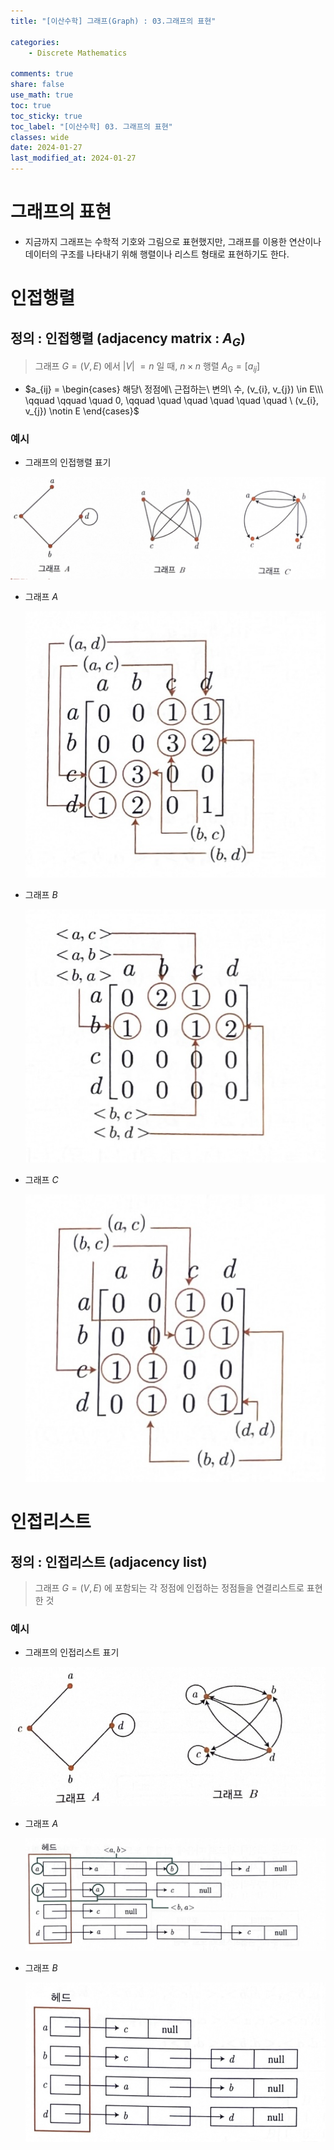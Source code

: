 ```yaml
---
title: "[이산수학] 그래프(Graph) : 03.그래프의 표현"

categories:
    - Discrete Mathematics

comments: true
share: false
use_math: true
toc: true
toc_sticky: true
toc_label: "[이산수학] 03. 그래프의 표현"
classes: wide
date: 2024-01-27
last_modified_at: 2024-01-27
---
```


# 그래프의 표현

* 지금까지 그래프는 수학적 기호와 그림으로 표현했지만, 그래프를 이용한 연산이나 데이터의 구조를 나타내기 위해 행렬이나 리스트 형태로 표현하기도 한다.

# 인접행렬

## 정의 : 인접행렬 (adjacency matrix : $A_{G}$)

> 그래프 $G = (V, E)$ 에서 \|$V$\| $= n$ 일 때, $n \times n$ 행렬 $A_{G} = [a_{ij}]$

* $a_{ij} = 
\begin{cases}
해당\ 정점에\ 근접하는\ 변의\ 수, (v_{i}, v_{j}) \in E\\\  
\qquad \qquad \quad 0, \qquad \quad \quad \quad \quad \quad \ (v_{i}, v_{j}) \notin E
\end{cases}$

### 예시

* 그래프의 인접행렬 표기

<img src = "/assets/images/Math/dm/dm_example_18_01.png">

* 그래프 $A$

    <img src = "/assets/images/Math/dm/dm_example_18_02.png">

* 그래프 $B$

    <img src = "/assets/images/Math/dm/dm_example_18_03.png">

* 그래프 $C$

    <img src = "/assets/images/Math/dm/dm_example_18_04.png">

# 인접리스트

## 정의 : 인접리스트 (adjacency list)

> 그래프 $G = (V, E)$ 에 포함되는 각 정점에 인접하는 정점들을 연결리스트로 표현한 것

### 예시

* 그래프의 인접리스트 표기

<img src = "/assets/images/Math/dm/dm_example_18_05.png">

* 그래프 $A$

    <img src = "/assets/images/Math/dm/dm_example_18_06.png">

* 그래프 $B$

    <img src = "/assets/images/Math/dm/dm_example_18_07.png">

    